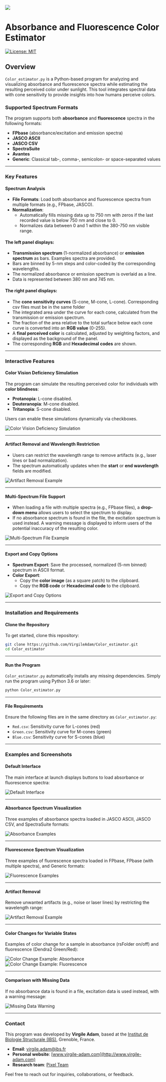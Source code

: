![](images/Title.png)
# Absorbance and Fluorescence Color Estimator

[![License: MIT](https://img.shields.io/badge/License-MIT-yellow.svg)](https://opensource.org/licenses/MIT)

## Overview

`Color_estimator.py` is a Python-based program for analyzing and visualizing absorbance and fluorescence spectra while estimating the resulting perceived color under sunlight. This tool integrates spectral data with cone sensitivity to provide insights into how humans perceive colors.

### Supported Spectrum Formats
The program supports both **absorbance** and **fluorescence** spectra in the following formats:
- **FPbase** (absorbance/excitation and emission spectra)
- **JASCO ASCII**
- **JASCO CSV**
- **SpectraSuite**
- **Avantes**
- **Generic**: Classical tab-, comma-, semicolon- or space-separated values

---

### Key Features

#### Spectrum Analysis
- **File Formats**: Load both absorbance and fluorescence spectra from multiple formats (e.g., FPbase, JASCO).
- **Normalization**:
  - Automatically fills missing data up to 750 nm with zeros if the last recorded value is below 750 nm and close to 0.
  - Normalizes data between 0 and 1 within the 380-750 nm visible range.

#### The left panel displays:
- **Transmission spectrum** (1-normalized absorbance) or **emission spectrum** as bars. Examples spectra are provided.
- Bars are binned by 5-nm steps and color-coded by the corresponding wavelengths.
- The normalized absorbance or emission spectrum is overlaid as a line.
- Data is represented between 380 nm and 745 nm.

#### The right panel displays:
- The **cone sensitivity curves** (S-cone, M-cone, L-cone). Corresponding csv files must be in the same folder
- The integrated area under the curve for each cone, calculated from the transmission or emission spectrum.
- The fraction of the area relative to the total surface below each cone curve is converted into an **RGB value** (0-255).
- A **final perceived color** is calculated, adjusted by weighting factors, and displayed as the background of the panel.
- The corresponding **RGB** and **Hexadecimal codes** are shown.

---

### Interactive Features

#### Color Vision Deficiency Simulation
The program can simulate the resulting perceived color for individuals with **color blindness**:
- **Protanopia**: L-cone disabled.
- **Deuteranopia**: M-cone disabled.
- **Tritanopia**: S-cone disabled.

Users can enable these simulations dynamically via checkboxes.

![Color Vision Deficiency Simulation](images/colorblindness.png)

---

#### Artifact Removal and Wavelength Restriction
- Users can restrict the wavelength range to remove artifacts (e.g., laser lines or bad normalization).
- The spectrum automatically updates when the **start** or **end wavelength** fields are modified.

![Artifact Removal Example](images/restrict_wavelength.png)

---

#### Multi-Spectrum File Support
- When loading a file with multiple spectra (e.g., FPbase files), a **drop-down menu** allows users to select the spectrum to display.
- If no absorbance spectrum is found in the file, the excitation spectrum is used instead. A warning message is displayed to inform users of the potential inaccuracy of the resulting color.

![Multi-Spectrum File Example](images/multi_spectrum_selection.png)

---

#### Export and Copy Options
- **Spectrum Export**: Save the processed, normalized (5-nm binned) spectrum in ASCII format.
- **Color Export**:
  - Copy the **color image** (as a square patch) to the clipboard.
  - Copy the **RGB code** or **Hexadecimal code** to the clipboard.

![Export and Copy Options](images/export_copy.png)

---

### Installation and Requirements

#### Clone the Repository
To get started, clone this repository:
```bash
git clone https://github.com/VirgileAdam/Color_estimator.git
cd Color_estimator
```

---

#### Run the Program
`Color_estimator.py` automatically installs any missing dependencies. Simply run the program using Python 3.6 or later:
```bash
python Color_estimator.py
```

---

#### File Requirements
Ensure the following files are in the same directory as `Color_estimator.py`:
- `Red.csv`: Sensitivity curve for L-cones (red)
- `Green.csv`: Sensitivity curve for M-cones (green)
- `Blue.csv`: Sensitivity curve for S-cones (blue)

---

### Examples and Screenshots

#### Default Interface
The main interface at launch displays buttons to load absorbance or fluorescence spectra:

![Default Interface](images/interface_default.png)

---

#### Absorbance Spectrum Visualization
Three examples of absorbance spectra loaded in JASCO ASCII, JASCO CSV, and SpectraSuite formats:

![Absorbance Examples](images/absorbance_examples.png)

---

#### Fluorescence Spectrum Visualization
Three examples of fluorescence spectra loaded in FPbase, FPbase (with multiple spectra), and Generic formats:

![Fluorescence Examples](images/fluorescence_examples.png)

---

#### Artifact Removal
Remove unwanted artifacts (e.g., noise or laser lines) by restricting the wavelength range:

![Artifact Removal Example](images/artifact_removal.png)

---

#### Color Changes for Variable States
Examples of color change for a sample in absorbance (rsFolder on/off) and fluorescence (Dendra2 Green/Red):

![Color Change Example: Absorbance](images/color_change_absorbance.png)
![Color Change Example: Fluorescence](images/color_change_fluorescence.png)

---

#### Comparison with Missing Data
If no absorbance data is found in a file, excitation data is used instead, with a warning message:

![Missing Data Warning](images/missing_data_warning.png)

---

### Contact

This program was developed by **Virgile Adam**, based at the [Institut de Biologie Structurale (IBS)](https://www.ibs.fr/), Grenoble, France.

- **Email**: [virgile.adam@ibs.fr](mailto:virgile.adam@ibs.fr)
- **Personal website**: [www.virgile-adam.com](http://www.virgile-adam.com)
- **Research team**: [Pixel Team](https://www.ibs.fr/en/research/assembly-dynamics-and-reactivity/integrated-imaging-of-stress-response-group/pixel-team/)

Feel free to reach out for inquiries, collaborations, or feedback.
